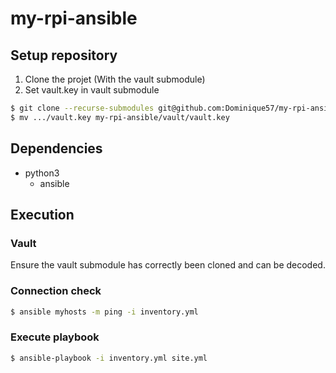 # my-rpi-ansible

## Setup repository
1. Clone the projet (With the vault submodule)
3. Set vault.key in vault submodule
```bash
$ git clone --recurse-submodules git@github.com:Dominique57/my-rpi-ansible.git
$ mv .../vault.key my-rpi-ansible/vault/vault.key
```

## Dependencies

- python3
  - ansible

## Execution

### Vault

Ensure the vault submodule has correctly been cloned and can be decoded.

### Connection check

```bash
$ ansible myhosts -m ping -i inventory.yml
```

### Execute playbook

```bash
$ ansible-playbook -i inventory.yml site.yml
```
